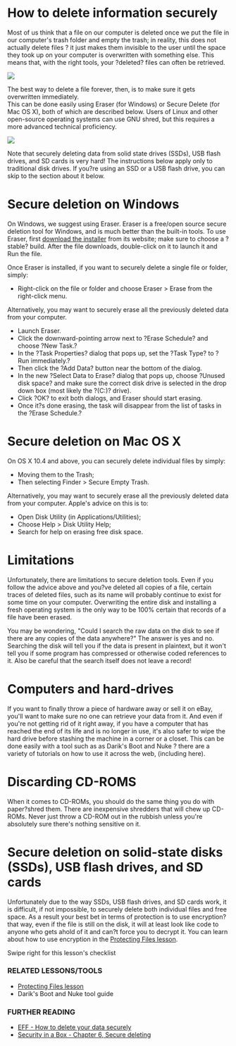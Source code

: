 How to delete information securely
==================================

Most of us think that a file on our computer is deleted once we put the
file in our computer's trash folder and empty the trash; in reality,
this does not actually delete files ? it just makes them invisible to
the user until the space they took up on your computer is overwritten
with something else. This means that, with the right tools, your
?deleted? files can often be retrieved.

![](deleting1.png)

The best way to delete a file forever, then, is to make sure it gets
overwritten immediately.\
This can be done easily using Eraser (for Windows) or Secure Delete (for
Mac OS X), both of which are described below. Users of Linux and other
open-source operating systems can use GNU shred, but this requires a
more advanced technical proficiency.

![](deleting2.png)

Note that securely deleting data from solid state drives (SSDs), USB
flash drives, and SD cards is very hard! The instructions below
apply only to traditional disk drives. If you?re using an SSD or a USB
flash drive, you can skip to the section about it below.

Secure deletion on Windows
==========================

On Windows, we suggest using Eraser. Eraser is a free/open source secure
deletion tool for Windows, and is much better than the built-in tools.
To use Eraser, first [download the
installer](eraser.heidi.ie/download.php) from its website; make sure to
choose a ?stable? build. After the file downloads, double-click on it to
launch it and Run the file.

Once Eraser is installed, if you want to securely delete a single file
or folder, simply:

-   Right-click on the file or folder and choose Eraser &gt; Erase from
    the right-click menu.

Alternatively, you may want to securely erase all the previously deleted
data from your computer.

-   Launch Eraser.
-   Click the downward-pointing arrow next to ?Erase Schedule? and
    choose ?New Task.?
-   In the ?Task Properties? dialog that pops up, set the ?Task Type? to
    ?Run immediately.?
-   Then click the ?Add Data? button near the bottom of the dialog.
-   In the new ?Select Data to Erase? dialog that pops up, choose
    ?Unused disk space? and make sure the correct disk drive is selected
    in the drop down box (most likely the ?(C:)? drive).
-   Click ?OK? to exit both dialogs, and Eraser should start erasing.
-   Once it?s done erasing, the task will disappear from the list of
    tasks in the ?Erase Schedule.?

Secure deletion on Mac OS X
===========================

On OS X 10.4 and above, you can securely delete individual files by
simply:

-   Moving them to the Trash;
-   Then selecting Finder &gt; Secure Empty Trash.

Alternatively, you may want to securely erase all the previously deleted
data from your computer. Apple's advice on this is to:

-   Open Disk Utility (in Applications/Utilities);
-   Choose Help &gt; Disk Utility Help;
-   Search for help on erasing free disk space.

Limitations
===========

Unfortunately, there are limitations to secure deletion tools. Even if
you follow the advice above and you?ve deleted all copies of a file,
certain traces of deleted files, such as its name will probably continue
to exist for some time on your computer. Overwriting the entire disk and
installing a fresh operating system is the only way to be 100% certain
that records of a file have been erased.

You may be wondering, "Could I search the raw data on the disk to see if
there are any copies of the data anywhere?" The answer is yes and no.
Searching the disk will tell you if the data is present in plaintext,
but it won't tell you if some program has compressed or otherwise coded
references to it. Also be careful that the search itself does not leave
a record!

Computers and hard-drives
=========================

If you want to finally throw a piece of hardware away or sell it on
eBay, you'll want to make sure no one can retrieve your data from it.
And even if you're not getting rid of it right away, if you have a
computer that has reached the end of its life and is no longer in use,
it's also safer to wipe the hard drive before stashing the machine in a
corner or a closet. This can be done easily with a tool such as as
Darik's Boot and Nuke ? there are a variety of tutorials on how to use
it across the web, (including here).

Discarding CD-ROMS
==================

When it comes to CD-ROMs, you should do the same thing you do with
paper?shred them. There are inexpensive shredders that will chew up
CD-ROMs. Never just throw a CD-ROM out in the rubbish unless you're
absolutely sure there's nothing sensitive on it.

Secure deletion on solid-state disks (SSDs), USB flash drives, and SD cards
===========================================================================

Unfortunately due to the way SSDs, USB flash drives, and SD cards work,
it is difficult, if not impossible, to securely delete both individual
files and free space. As a result your best bet in terms of protection
is to use encryption?that way, even if the file is still on the disk, it
will at least look like code to anyone who gets ahold of it and can?t
force you to decrypt it. You can learn about how to use encryption in
the [Protecting Files lesson](umbrella://lesson/protecting-files).

Swipe right for this lesson's checklist

### RELATED LESSONS/TOOLS

-   [Protecting Files lesson](umbrella://lesson/protecting-files)
-   Darik's Boot and Nuke tool guide

### FURTHER READING

-   [EFF - How to delete your data
    securely](https://ssd.eff.org/en/module/how-delete-your-data-securely)
-   [Security in a Box - Chapter 6, Secure
    deleting](https://securityinabox.org/chapter-6)

